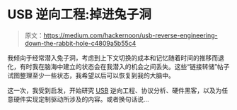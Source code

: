 # USB 逆向工程:掉进兔子洞

> 原文：<https://medium.com/hackernoon/usb-reverse-engineering-down-the-rabbit-hole-c4809a5b55c4>

我倾向于经常潜入兔子洞，考虑到上下文切换的成本和记忆随着时间的推移而退化，有时我在脑海中建立的状态会在我潜入的机会之间丢失。这些“链接转储”帖子试图整理至少一些状态，我希望以后可以恢复到我的大脑中。

这一次，我受到启发，开始研究 [USB](https://hackernoon.com/tagged/usb) 逆向工程、协议分析、硬件黑客，以及为任意硬件实现定制驱动所涉及的内容。或者换句话说…